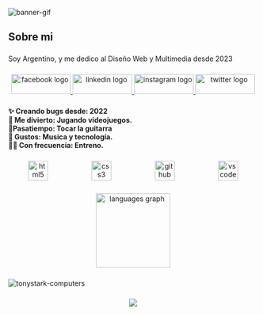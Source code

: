 
  ![banner-gif](https://github.com/diegomar7in/diegomar7in/assets/133927902/aecb4bf0-07b8-4ba6-9986-5f5fa2e3b97e)

###

<h2 align="left">Sobre mi</h2>

###

<p align="left"> Soy Argentino, y me dedico al Diseño Web y Multimedia desde 2023</p>

###

<div align="center">
  <a href="https://www.facebook.com/profile.php?id=100087052397985&mibextid=ZbWKwL">
      <img src="https://raw.githubusercontent.com/maurodesouza/profile-readme-generator/master/src/assets/icons/social/facebook/default.svg" width="120" height="40" alt="facebook logo"  />
  </a>

  <a href="https://www.linkedin.com/in/diego-franco-240170244">
    <img src="https://raw.githubusercontent.com/maurodesouza/profile-readme-generator/master/src/assets/icons/social/linkedin/default.svg" width="120" height="40" alt="linkedin logo"  />
  </a>

  <a href="https://instagram.com/diegomar7in?utm_source=qr&igshid=MzNlNGNkZWQ4Mg%3D%3D">
    <img src="https://raw.githubusercontent.com/maurodesouza/profile-readme-generator/master/src/assets/icons/social/instagram/default.svg" width="120" height="40" alt="instagram logo"  />
  </a>

  <a href="https://twitter.com/__diegomartin?t=LdqkzloQHOFrSnoSP6qeSw&s=09">
      <img src="https://raw.githubusercontent.com/maurodesouza/profile-readme-generator/master/src/assets/icons/social/twitter/default.svg" width="120" height="40" alt="twitter logo"  />
  </a>
</div>

###

<h4 align="left">✨ Creando bugs desde: 2022 <br>🎲 Me divierto: Jugando videojuegos.<br>🎸Pasatiempo: Tocar la guitarra<br>🤩 Gustos: Musica y tecnología.<br>🤸‍♂️ Con frecuencia: Entreno.</h4>

###

<div align="center">
  <img src="https://cdn.jsdelivr.net/gh/devicons/devicon/icons/html5/html5-original.svg" height="40" alt="html5 logo"  />
  <img width="80" />
  <img src="https://cdn.jsdelivr.net/gh/devicons/devicon/icons/css3/css3-original.svg" height="40" alt="css3 logo"  />
  <img width="80" />
  <img src="https://cdn.jsdelivr.net/gh/devicons/devicon/icons/github/github-original.svg" height="40" alt="github logo"  />
  <img width="80" />
  <img src="https://cdn.jsdelivr.net/gh/devicons/devicon/icons/vscode/vscode-original.svg" height="40" alt="vscode logo"  />
</div>

###

<p align="left"></p>

###

<div align="center">
  <img src="https://github-readme-stats.vercel.app/api/top-langs?username=diegomar7in&locale=en&hide_title=true&layout=compact&card_width=320&langs_count=10&theme=vue-dark&hide_border=true&order=2" height="150" alt="languages graph"  />
</div>

###

![tonystark-computers](https://github.com/diegomar7in/diegomar7in/assets/133927902/c8dd8654-489c-4e71-b09c-025616de2376)

###

<div align="center">
  <img src="![tonystark-computers](https://github.com/diegomar7in/diegomar7in/assets/133927902/c8dd8654-489c-4e71-b09c-025616de2376)"  />
</div>
